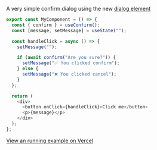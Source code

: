 A very simple confirm dialog using the new [dialog element](https://developer.mozilla.org/en-US/docs/Web/HTML/Element/dialog)

```javascript
export const MyComponent = () => {
  const { confirm } = useConfirm();
  const [message, setMessage] = useState("");

  const handleClick = async () => {
    setMessage("");

    if (await confirm("Are you sure?")) {
      setMessage("✅ You clicked confirm");
    } else {
      setMessage("❌ You clicked cancel");
    }
  };

  return (
    <div>
      <button onClick={handleClick}>Click me</button>
      <p>{message}</p>
    </div>
  );
};

```

[View an running example on Vercel](https://dialog-example-pink.vercel.app/)